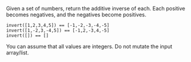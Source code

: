 Given a set of numbers, return the additive inverse of each. Each positive becomes negatives, and the negatives become positives.
```
invert([1,2,3,4,5]) == [-1,-2,-3,-4,-5]
invert([1,-2,3,-4,5]) == [-1,2,-3,4,-5]
invert([]) == []
```
You can assume that all values are integers. Do not mutate the input array/list.